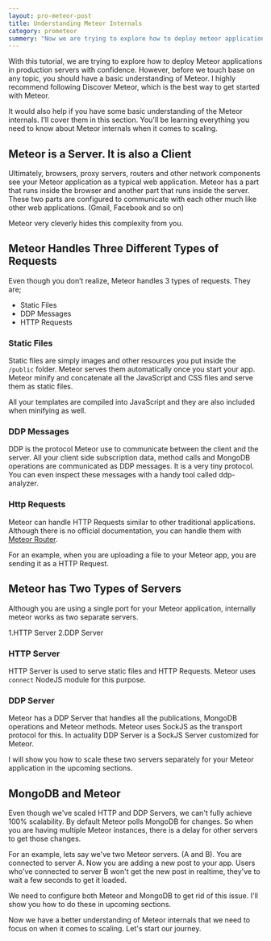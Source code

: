 ```yaml
---
layout: pro-meteor-post
title: Understanding Meteor Internals
category: prometeor
summery: "Now we are trying to explore how to deploy meteor applications in production with confidence. But before we are touching any topics, you should have a proper understanding of Meteor. I highly recommend following Discover Meteor which is best way to get started with meteor"
---
```


With this tutorial, we are trying to explore how to deploy Meteor applications in production servers with confidence. However, before we touch base on any topic, you should have a basic understanding of Meteor. I highly recommend following Discover Meteor, which is the best way to get started with Meteor.

It would also help if you have some basic understanding of the Meteor internals. I'll cover them in this section. You'll be learning everything you need to know about Meteor internals when it comes to scaling.

## Meteor is a Server. It is also a Client
Ultimately, browsers, proxy servers, routers and other network components see your Meteor application as a typical web application. Meteor has a part that runs inside the browser and another part that runs inside the server. These two parts are configured to communicate with each other much like other web applications. (Gmail, Facebook and so on)

Meteor very cleverly hides this complexity from you.

<!-- Illustration goes here with client and server -->

## Meteor Handles Three Different Types of Requests

Even though you don’t realize, Meteor handles 3 types of requests. They are;

* Static Files
* DDP Messages
* HTTP Requests

<!-- Illustration goes here with client and server talking with 3 different types of messages -->

### Static Files

Static files are simply images and other resources you put inside the `/public` folder. Meteor serves them automatically once you start your app. Meteor minify and concatenate all the JavaScript and CSS files and serve them as static files. 

All your templates are compiled into JavaScript and they are also included when minifying as well.

### DDP Messages

DDP is the protocol Meteor use to communicate between the client and the server. All your client side subscription data, method calls and MongoDB operations are communicated as DDP messages. It is a very tiny protocol. You can even inspect these messages with a handy tool called ddp-analyzer.

### Http Requests

Meteor can handle HTTP Requests similar to other traditional applications. Although there is no official documentation, you can handle them with [Meteor Router](https://github.com/tmeasday/meteor-router#server-side-routing).

For an example, when you are uploading a file to your Meteor app, you are sending it as a HTTP Request.

## Meteor has Two Types of Servers

Although you are using a single port for your Meteor application, internally meteor works as two separate servers.

1.HTTP Server
2.DDP Server

<!-- Illustration goes here with client and server talking with 2 different servers-->

### HTTP Server

HTTP Server is used to serve static files and HTTP Requests. Meteor uses `connect` NodeJS module for this purpose.

### DDP Server

Meteor has a DDP Server that handles all the publications, MongoDB operations and Meteor methods. Meteor uses SockJS as the transport protocol for this. In actuality DDP Server is a SockJS Server customized for Meteor.

I will show you how to scale these two servers separately for your Meteor application in the upcoming sections.

## MongoDB and Meteor

Even though we've scaled HTTP and DDP Servers, we can't fully achieve 100% scalability. By default Meteor polls MongoDB for changes. So when you are having multiple Meteor instances, there is a delay for other servers to get those changes. 

For an example, lets say we've two Meteor servers. (A and B). You are connected to server A. Now you are adding a new post to your app. Users who've connected to server B won't get the new post in realtime, they've to wait a few seconds to get it loaded.

<!-- Show how this 10 secs latency works -->

We need to configure both Meteor and MongoDB to get rid of this issue. I'll show you how to do these in upcoming sections.

Now we have a better understanding of Meteor internals that we need to focus on when it comes to scaling. Let's start our journey.